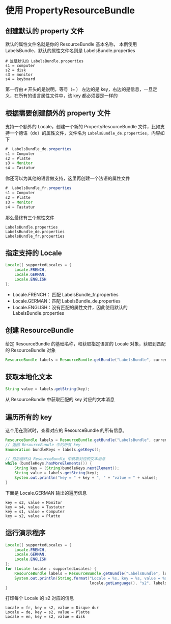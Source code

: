 # 使用 PropertyResourceBundle 

## 创建默认的 property 文件

默认的属性文件名就是你的 ResourceBundle 基本名称， 本例使用 LabelsBundle，默认的属性文件名则是 LabelsBundle.properties

```
# 这是默认的 LabelsBundle.properties
s1 = computer
s2 = disk
s3 = monitor
s4 = keyboard
```

第一行由 `#` 开头的是说明，等号（`=` ） 左边的是 key，右边的是信息，一旦定义，在所有的语言属性文件中，该 key 都必须要是一样的

## 根据需要创建额外的 property 文件

支持一个额外的 Locale，创建一个新的 PropertyResourceBundle  文件，比如支持一个德语（de）的属性文件，文件名为 `LabelsBundle_de.properties`，内容如下

```java
#  LabelsBundle_de.properties
s1 = Computer
s2 = Platte
s3 = Monitor
s4 = Tastatur
```

你还可以为其他的语言做支持，这里再创建一个法语的属性文件

```java
#  LabelsBundle_fr.properties
s1 = Computer
s2 = Platte
s3 = Monitor
s4 = Tastatur
```

那么最终有三个属性文件

```
LabelsBundle.properties
LabelsBundle_de.properties
LabelsBundle_fr.properties
```

## 指定支持的 Locale

```java
Locale[] supportedLocales = {
    Locale.FRENCH,
    Locale.GERMAN,
    Locale.ENGLISH
};
```

-  Locale.FRENCH： 匹配 LabelsBundle_fr.properties
- Locale.GERMAN：匹配 LabelsBundle_de.properties
- Locale.ENGLISH：没有匹配的属性文件，因此使用默认的 LabelsBundle.properties

## 创建 ResourceBundle

给定 ResourceBundle 的基础名称，和获取指定语言的 Locale 对象，获取到匹配的 ResourceBundle 对象

```java
ResourceBundle labels = ResourceBundle.getBundle("LabelsBundle", currentLocale);
```

## 获取本地化文本

```java
String value = labels.getString(key);
```

从 ResourceBundle 中获取匹配的 key 对应的文本消息

## 遍历所有的 key

这个用在测试时，查看对应的 ResourceBundle 的所有信息。

```java
ResourceBundle labels = ResourceBundle.getBundle("LabelsBundle", currentLocale);
// 返回 ResourceBundle 中的所有 key
Enumeration bundleKeys = labels.getKeys();

// 然后循环从 ResourceBundle 中获取对应的文本消息
while (bundleKeys.hasMoreElements()) {
    String key = (String)bundleKeys.nextElement();
    String value = labels.getString(key);
    System.out.println("key = " + key + ", " + "value = " + value);
}
```

下面是 Locale.GERMAN 输出的遍历信息

```
key = s3, value = Monitor
key = s4, value = Tastatur
key = s1, value = Computer
key = s2, value = Platte
```

## 运行演示程序

```java
Locale[] supportedLocales = {
    Locale.FRENCH,
    Locale.GERMAN,
    Locale.ENGLISH
};
for (Locale locale : supportedLocales) {
    ResourceBundle labels = ResourceBundle.getBundle("LabelsBundle", locale);
    System.out.println(String.format("Locale = %s, key = %s, value = %s",
                                     locale.getLanguage(), "s2", labels.getString("s2")));
}
```

打印每个 Locale 的 s2 对应的信息

```
Locale = fr, key = s2, value = Disque dur
Locale = de, key = s2, value = Platte
Locale = en, key = s2, value = disk
```

